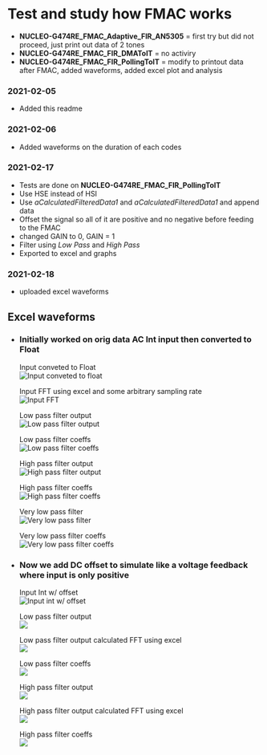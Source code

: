 # Test and study how FMAC works  
 * **NUCLEO-G474RE_FMAC_Adaptive_FIR_AN5305** = first try but did not proceed, just print out data of 2 tones  
 * **NUCLEO-G474RE_FMAC_FIR_DMAToIT** = no activiry  
 * **NUCLEO-G474RE_FMAC_FIR_PollingToIT** = modify to printout data after FMAC, added waveforms, added excel plot and analysis

### 2021-02-05  
 * Added this readme

### 2021-02-06  
 * Added waveforms on the duration of each codes  
	
### 2021-02-17  
 * Tests are done on **NUCLEO-G474RE_FMAC_FIR_PollingToIT**  
 * Use HSE instead of HSI  
 * Use _aCalculatedFilteredData1_ and _aCalculatedFilteredData1_ and append data  
 * Offset the signal so all of it are positive and no negative before feeding to the FMAC  
 * changed GAIN to 0, GAIN = 1  
 * Filter using _Low Pass_ and _High Pass_
 * Exported to excel and graphs

### 2021-02-18  
 * uploaded excel waveforms

## Excel waveforms  

* ### Initially worked on orig data AC Int input then converted to Float  

  Input conveted to Float  
  ![Input conveted to float](https://raw.githubusercontent.com/VictorTagayun/NUCLEO-G474RE_FMAC_Study_and_Analysis/main/NUCLEO-G474RE_FMAC_FIR_PollingToIT/captured_data%26plot/no_offset_Float_Input.png)  
  
  Input FFT using excel and some arbitrary sampling rate  
  ![Input FFT ](https://raw.githubusercontent.com/VictorTagayun/NUCLEO-G474RE_FMAC_Study_and_Analysis/main/NUCLEO-G474RE_FMAC_FIR_PollingToIT/captured_data%26plot/no_offset_Float_Input_FFT.png)  
  
  Low pass filter output  
  ![Low pass filter output](https://raw.githubusercontent.com/VictorTagayun/NUCLEO-G474RE_FMAC_Study_and_Analysis/main/NUCLEO-G474RE_FMAC_FIR_PollingToIT/captured_data%26plot/no_offset_Float_LPF_output.png)  
  
  Low pass filter coeffs  
  ![Low pass filter coeffs](https://raw.githubusercontent.com/VictorTagayun/NUCLEO-G474RE_FMAC_Study_and_Analysis/main/NUCLEO-G474RE_FMAC_FIR_PollingToIT/captured_data%26plot/no_offset_Float_LPF_coeffs.png)  
  
  High pass filter output  
  ![High pass filter output](https://raw.githubusercontent.com/VictorTagayun/NUCLEO-G474RE_FMAC_Study_and_Analysis/main/NUCLEO-G474RE_FMAC_FIR_PollingToIT/captured_data%26plot/no_offset_Float_HPF_output.png)  
  
  High pass filter coeffs  
  ![High pass filter coeffs](https://raw.githubusercontent.com/VictorTagayun/NUCLEO-G474RE_FMAC_Study_and_Analysis/main/NUCLEO-G474RE_FMAC_FIR_PollingToIT/captured_data%26plot/no_offset_Float_HPF_coeffs.png)  
  
  Very low pass filter  
  ![Very low pass filter](https://github.com/VictorTagayun/NUCLEO-G474RE_FMAC_Study_and_Analysis/blob/main/NUCLEO-G474RE_FMAC_FIR_PollingToIT/captured_data%26plot/no_offset_Float_VLPF_output.png)
  
  Very low pass filter coeffs  
  ![Very low pass filter coeffs](https://raw.githubusercontent.com/VictorTagayun/NUCLEO-G474RE_FMAC_Study_and_Analysis/main/NUCLEO-G474RE_FMAC_FIR_PollingToIT/captured_data%26plot/no_offset_Float_VLPF_coeffs.png)  
  
* ### Now we add DC offset to simulate like a voltage feedback where input is only positive  

  Input Int w/ offset  
  ![Input int w/ offset](https://github.com/VictorTagayun/NUCLEO-G474RE_FMAC_Study_and_Analysis/blob/main/NUCLEO-G474RE_FMAC_FIR_PollingToIT/captured_data&plot/DC_offset_Int_Input.png?raw=true)  
  
  Low pass filter output  
  ![](https://github.com/VictorTagayun/NUCLEO-G474RE_FMAC_Study_and_Analysis/blob/main/NUCLEO-G474RE_FMAC_FIR_PollingToIT/captured_data&plot/DC_offset_Int_LPF_output.png?raw=true)
  
  Low pass filter output calculated FFT using excel  
  ![](https://github.com/VictorTagayun/NUCLEO-G474RE_FMAC_Study_and_Analysis/blob/main/NUCLEO-G474RE_FMAC_FIR_PollingToIT/captured_data%26plot/DC_offset_Int_LPF_output_FFT.png)
  
  Low pass filter coeffs  
  ![](https://github.com/VictorTagayun/NUCLEO-G474RE_FMAC_Study_and_Analysis/blob/main/NUCLEO-G474RE_FMAC_FIR_PollingToIT/captured_data%26plot/DC_offset_Int_LPF_coeffs.png)
  
  High pass filter output  
  ![](https://github.com/VictorTagayun/NUCLEO-G474RE_FMAC_Study_and_Analysis/blob/main/NUCLEO-G474RE_FMAC_FIR_PollingToIT/captured_data%26plot/DC_offset_Int_HPF_output.png)
  
  High pass filter output calculated FFT using excel  
  ![](https://github.com/VictorTagayun/NUCLEO-G474RE_FMAC_Study_and_Analysis/blob/main/NUCLEO-G474RE_FMAC_FIR_PollingToIT/captured_data%26plot/DC_offset_Int_HPF_output_FFT.png)
  
  High pass filter coeffs  
  ![](https://github.com/VictorTagayun/NUCLEO-G474RE_FMAC_Study_and_Analysis/blob/main/NUCLEO-G474RE_FMAC_FIR_PollingToIT/captured_data%26plot/DC_offset_Int_HPF_coeffs.png)
  
  
